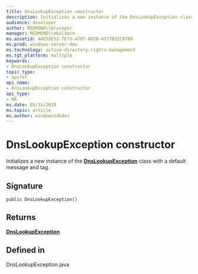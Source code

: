 ```yaml
---
title: DnsLookupException constructor
description: Initializes a new instance of the DnsLookupException class with a default message and tag.
audience: developer
author: REDMOND\\bruceper
manager: REDMOND\\mbaldwin
ms.assetid: 4AE55E52-7E73-4707-AD2B-4577B32C8780
ms.prod: windows-server-dev
ms.technology: active-directory-rights-management
ms.tgt_platform: multiple
keywords:
- DnsLookupException constructor
topic_type:
- apiref
api_name:
- DnsLookupException constructor
api_type:
- NA
ms.date: 05/31/2018
ms.topic: article
ms.author: windowssdkdev
---
```


# DnsLookupException constructor

Initializes a new instance of the [**DnsLookupException**](dnslookupexception-class-java.md) class with a default message and tag.

## Signature

``` syntax
public DnsLookupException()
```

## Returns

[**DnsLookupException**](dnslookupexception-class-java.md)

## Defined in

DnsLookupException.java

 

 




